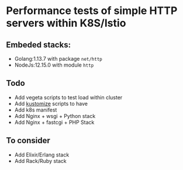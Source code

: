 # Performance tests of simple HTTP servers within K8S/Istio

## Embeded stacks:

- Golang:1.13.7 with package `net/http`
- NodeJs:12.15.0 with module `http` 

## Todo
- Add vegeta scripts to test load within cluster
- Add [kustomize](https://github.com/kubernetes-sigs/kustomize) scripts to have 
- Add k8s manifest
- Add Nginx + wsgi + Python stack
- Add Nginx + fastcgi + PHP Stack


## To consider
- Add Elixir/Erlang stack
- Add Rack/Ruby stack
